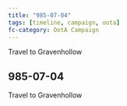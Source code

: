```yaml
---
title: "985-07-04"
tags: [timeline, campaign, oota]
fc-category: OotA Campaign
---
```

<span class='ob-timelines'
	data-date='985-07-04-00'
	data-title='Campaign: NAGA Adventures'
	data-class='orange'> Travel to Gravenhollow </span>
## 985-07-04
Travel to Gravenhollow
